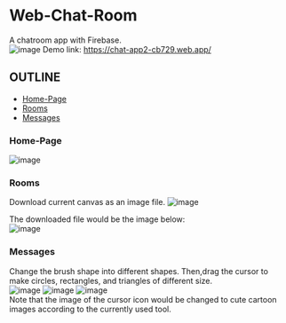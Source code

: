 # Web-Chat-Room
A chatroom app with Firebase.  
![image](https://user-images.githubusercontent.com/86723888/179365449-e2bba732-53d2-4204-9a39-8f2d5fa23825.png)
Demo link:  https://chat-app2-cb729.web.app/  

## OUTLINE
* [Home-Page](#Home-Page)
* [Rooms](#Rooms)
* [Messages](#Messages)

  
### Home-Page
![image](https://user-images.githubusercontent.com/86723888/179365394-ecc3cfb6-7d9d-423d-9b47-9a70e3dc2f86.png)





### Rooms
Download current canvas as an image file.
![image](https://user-images.githubusercontent.com/86723888/179056251-24f69220-bfdb-4095-bf6e-bba9caa37bff.png)
  
    
      

  
The downloaded file would be the image below:  
![image](https://user-images.githubusercontent.com/86723888/179056344-25912be3-0f4a-49c3-b879-1998153d0725.png)




### Messages
Change the brush shape into different shapes.
Then,drag the cursor to make circles, rectangles, and triangles of different size.   
![image](https://user-images.githubusercontent.com/86723888/179053757-43703d24-cb99-40b8-bce3-49b66e37425c.png)
![image](https://user-images.githubusercontent.com/86723888/179053013-0cac8929-824f-4a90-ba9c-6ce00bf0a4f5.png)
![image](https://user-images.githubusercontent.com/86723888/179360578-9497ce6a-a5ec-475f-8172-71e5b98c11f7.png)  
Note that the image of the cursor icon would be changed to cute cartoon images according to the currently used tool. 




